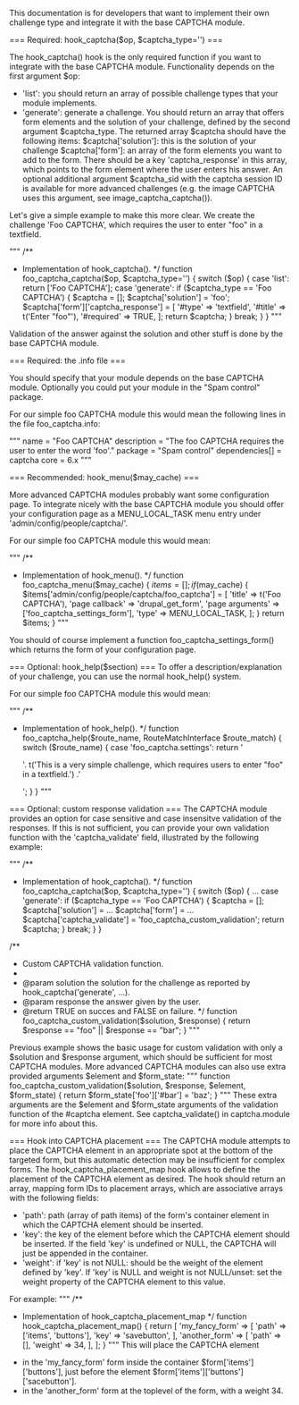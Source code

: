 This documentation is for developers that want to implement their own
challenge type and integrate it with the base CAPTCHA module.


=== Required: hook_captcha($op, $captcha_type='') ===

The hook_captcha() hook is the only required function if you want to integrate
with the base CAPTCHA module.
Functionality depends on the first argument $op:
  * 'list': you should return an array of possible challenge types
    that your module implements.
  * 'generate': generate a challenge.
    You should return an array that offers form elements and the solution
    of your challenge, defined by the second argument $captcha_type.
    The returned array $captcha should have the following items:
    $captcha['solution']: this is the solution of your challenge
    $captcha['form']: an array of the form elements you want to add to the form.
      There should be a key 'captcha_response' in this array, which points to
      the form element where the user enters his answer.
    An optional additional argument $captcha_sid with the captcha session ID is
    available for more advanced challenges (e.g. the image CAPTCHA uses this
    argument, see image_captcha_captcha()).

Let's give a simple example to make this more clear.
We create the challenge 'Foo CAPTCHA', which requires the user to
enter "foo" in a textfield.

"""
/**
 * Implementation of hook_captcha().
 */
function foo_captcha_captcha($op, $captcha_type='') {
  switch ($op) {
    case 'list':
      return ['Foo CAPTCHA'];
    case 'generate':
      if ($captcha_type == 'Foo CAPTCHA') {
        $captcha = [];
        $captcha['solution'] = 'foo';
        $captcha['form']['captcha_response'] = [
          '#type' => 'textfield',
          '#title' => t('Enter "foo"'),
          '#required' => TRUE,
        ];
        return $captcha;
      }
      break;
  }
}
"""

Validation of the answer against the solution and other stuff is done by the
base CAPTCHA module.




=== Required: the .info file ===

You should specify that your module depends on the base CAPTCHA module.
Optionally you could put your module in the "Spam control" package.

For our simple foo CAPTCHA module this would mean the following lines in the
file foo_captcha.info:

"""
name = "Foo CAPTCHA"
description = "The foo CAPTCHA requires the user to enter the word 'foo'."
package = "Spam control"
dependencies[] = captcha
core = 6.x
"""




=== Recommended: hook_menu($may_cache) ===

More advanced CAPTCHA modules probably want some configuration page.
To integrate nicely with the base CAPTCHA module you should offer your
configuration page as a MENU_LOCAL_TASK menu entry under
'admin/config/people/captcha/'.

For our simple foo CAPTCHA module this would mean:

"""
/**
 * Implementation of hook_menu().
 */
function foo_captcha_menu($may_cache) {
  $items = [];
  if ($may_cache) {
    $items['admin/config/people/captcha/foo_captcha'] = [
      'title' => t('Foo CAPTCHA'),
      'page callback' => 'drupal_get_form',
      'page arguments' => ['foo_captcha_settings_form'],
      'type' => MENU_LOCAL_TASK,
    ];
  }
  return $items;
}
"""

You should of course implement a function foo_captcha_settings_form() which
returns the form of your configuration page.




=== Optional: hook_help($section) ===
To offer a description/explanation of your challenge, you can use the
normal hook_help() system.

For our simple foo CAPTCHA module this would mean:

"""
/**
 * Implementation of hook_help().
 */
function foo_captcha_help($route_name, RouteMatchInterface $route_match) {
  switch ($route_name) {
    case 'foo_captcha.settings':
      return '<p>'. t('This is a very simple challenge, which requires users to
      enter "foo" in a textfield.') .'</p>';
  }
}
"""



=== Optional: custom response validation ===
The CAPTCHA module provides an option for case sensitive and case insensitve
validation of the responses. If this is not sufficient, you can provide
your own validation function with the 'captcha_validate' field, illustrated
by the following example:

"""
/**
 * Implementation of hook_captcha().
 */
function foo_captcha_captcha($op, $captcha_type='') {
  switch ($op) {
    ...
    case 'generate':
      if ($captcha_type == 'Foo CAPTCHA') {
        $captcha = [];
        $captcha['solution'] = ...
        $captcha['form'] = ...
        $captcha['captcha_validate'] = 'foo_captcha_custom_validation';
        return $captcha;
      }
      break;
  }
}

/**
 * Custom CAPTCHA validation function.
 *
 * @param solution the solution for the challenge as reported by
    hook_captcha('generate', ...).
 * @param response the answer given by the user.
 * @return TRUE on succes and FALSE on failure.
 */
function foo_captcha_custom_validation($solution, $response) {
  return $response == "foo" || $response == "bar";
}
"""

Previous example shows the basic usage for custom validation with only a
$solution and $response argument, which should be sufficient for most CAPTCHA
modules. More advanced CAPTCHA modules can also use extra provided arguments
$element and $form_state:
"""
function foo_captcha_custom_validation($solution, $response, $element,
  $form_state) {
  return $form_state['foo']['#bar'] = 'baz';
}
"""
These extra arguments are the $element and $form_state arguments of the
validation function of the #captcha element. See captcha_validate() in
captcha.module for more info about this.



=== Hook into CAPTCHA placement ===
The CAPTCHA module attempts to place the CAPTCHA element in an appropriate spot
at the bottom of the targeted form, but this automatic detection may be
insufficient for complex forms.
The hook_captcha_placement_map hook allows to define the placement of the
CAPTCHA element as desired. The hook should return an array, mapping form IDs
to placement arrays, which are associative arrays with the following fields:
  - 'path': path (array of path items) of the form's container element in which
    the CAPTCHA element should be inserted.
  - 'key': the key of the element before which the CAPTCHA element
    should be inserted. If the field 'key' is undefined or NULL, the CAPTCHA
    will just be appended in the container.
  - 'weight': if 'key' is not NULL: should be the weight of the element defined
    by 'key'. If 'key' is NULL and weight is not NULL/unset: set the weight
    property of the CAPTCHA element to this value.

For example:
"""
/**
 * Implementation of hook_captcha_placement_map
 */
function hook_captcha_placement_map() {
  return [
    'my_fancy_form' => [
      'path' => ['items', 'buttons'],
      'key' => 'savebutton',
    ],
    'another_form' => [
      'path' => [],
      'weight' => 34,
    ],
  ];
}
"""
This will place the CAPTCHA element
  - in the 'my_fancy_form' form inside the container $form['items']['buttons'],
    just before the element $form['items']['buttons']['sacebutton'].
  - in the 'another_form' form at the toplevel of the form, with a weight 34.
